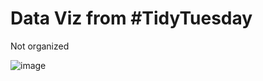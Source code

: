 
# Data Viz from #TidyTuesday

Not organized 

![image](https://user-images.githubusercontent.com/55933131/136275144-3ec5fb61-b4a8-4b86-927d-6f8315afdd89.png)
